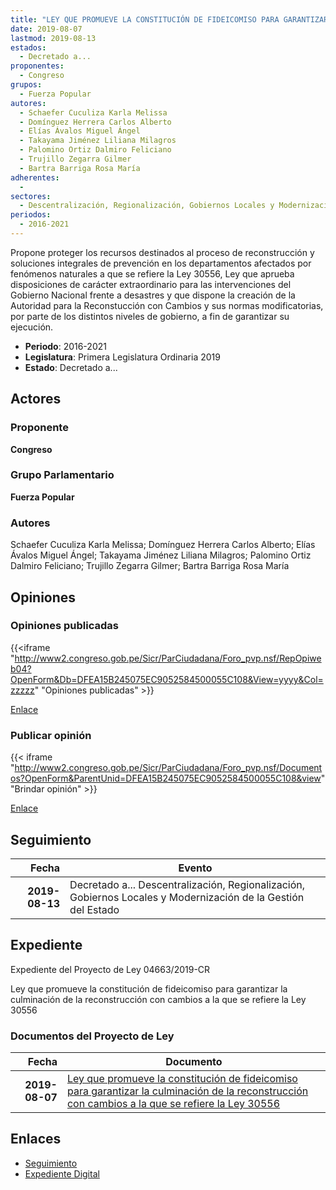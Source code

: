 ```yaml
---
title: "LEY QUE PROMUEVE LA CONSTITUCIÓN DE FIDEICOMISO PARA GARANTIZAR LA CULMINACIÓN DE LA RECONSTRUCCIÓN CON CAMBIOS A LA QUE SE REFIERE LA LEY 30556"
date: 2019-08-07
lastmod: 2019-08-13
estados: 
  - Decretado a...
proponentes: 
  - Congreso
grupos: 
  - Fuerza Popular
autores: 
  - Schaefer Cuculiza Karla Melissa
  - Domínguez Herrera Carlos Alberto
  - Elías Ávalos Miguel Ángel
  - Takayama Jiménez Liliana Milagros
  - Palomino Ortiz Dalmiro Feliciano
  - Trujillo Zegarra Gilmer
  - Bartra Barriga Rosa María
adherentes: 
  - 
sectores: 
  - Descentralización, Regionalización, Gobiernos Locales y Modernización de la Gestión del Estado
periodos: 
  - 2016-2021
---
```


Propone proteger los recursos destinados al proceso de reconstrucción y soluciones integrales de prevención en los departamentos afectados por fenómenos naturales a que se refiere la Ley 30556, Ley que aprueba disposiciones de carácter extraordinario para las intervenciones del Gobierno Nacional frente a desastres y que dispone la creación de la Autoridad para la Reconstucción con Cambios y sus normas modificatorias, por parte de los distintos niveles de gobierno, a fin de garantizar su ejecución.

- **Periodo**: 2016-2021
- **Legislatura**: Primera Legislatura Ordinaria 2019
- **Estado**: Decretado a...

## Actores

### Proponente

**Congreso**

### Grupo Parlamentario

**Fuerza Popular**

### Autores

Schaefer Cuculiza Karla Melissa; Domínguez Herrera Carlos Alberto; Elías Ávalos Miguel Ángel; Takayama Jiménez Liliana Milagros; Palomino Ortiz Dalmiro Feliciano; Trujillo Zegarra Gilmer; Bartra Barriga Rosa María


## Opiniones

### Opiniones publicadas

{{<iframe "http://www2.congreso.gob.pe/Sicr/ParCiudadana/Foro_pvp.nsf/RepOpiweb04?OpenForm&Db=DFEA15B245075EC9052584500055C108&View=yyyy&Col=zzzzz" "Opiniones publicadas" >}}

[Enlace](http://www2.congreso.gob.pe/Sicr/ParCiudadana/Foro_pvp.nsf/RepOpiweb04?OpenForm&Db=DFEA15B245075EC9052584500055C108&View=yyyy&Col=zzzzz)
### Publicar opinión

{{< iframe "http://www2.congreso.gob.pe/Sicr/ParCiudadana/Foro_pvp.nsf/Documentos?OpenForm&ParentUnid=DFEA15B245075EC9052584500055C108&view" "Brindar opinión" >}}

[Enlace](http://www2.congreso.gob.pe/Sicr/ParCiudadana/Foro_pvp.nsf/Documentos?OpenForm&ParentUnid=DFEA15B245075EC9052584500055C108&view)

## Seguimiento

| Fecha | Evento |
|------:|--------|
| **2019-08-13** | Decretado a... Descentralización, Regionalización, Gobiernos Locales y Modernización de la Gestión del Estado|


## Expediente

Expediente del Proyecto de Ley 04663/2019-CR

Ley que promueve la constitución de fideicomiso para garantizar la culminación de la reconstrucción con cambios a la que se refiere la Ley 30556


### Documentos del Proyecto de Ley

| Fecha | Documento |
|------:|--------|
| **2019-08-07** | [Ley que promueve la constitución de fideicomiso para garantizar la culminación de la reconstrucción con cambios a la que se refiere la Ley 30556](http://www.leyes.congreso.gob.pe/Documentos/2016_2021/Proyectos_de_Ley_y_de_Resoluciones_Legislativas/PL0466320190807.pdf) |

## Enlaces 

- [Seguimiento](http://www2.congreso.gob.pe/Sicr/TraDocEstProc/CLProLey2016.nsf/f7fff46988ca05b1052578e100829cc7/74bfcfd3111840180525844f00820d3e?OpenDocument)
- [Expediente Digital](http://www2.congreso.gob.pe/Sicr/TraDocEstProc/CLProLey2016.nsf/f7fff46988ca05b1052578e100829cc7/74bfcfd3111840180525844f00820d3e?OpenDocument&Click=05257FB7005EB655.eb71d0cf91d8294e05256cdf006b5706/$Body/0.1C6C)
